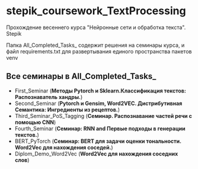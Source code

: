 # stepik_coursework_TextProcessing
Прохождение весеннего курса "Нейронные сети и обработка текста". Stepik

Папка All_Completed_Tasks_ содержит решения на семинары курса, и файл requirements.txt для развертывания единого пространства пакетов venv

## Все семинары в  All_Completed_Tasks_

- First_Seminar (**Методы Pytorch и Sklearn.Классификация текстов: Распознаватель хандры.**) 
- Second_Seminar (**Pytorch и Gensim, Word2VEC. Дистрибутивная Семантика: Ингредиенты из рецептов.**) 
- Third_Seminar_PoS_Tagging (**Семинар. Распознавание частей речи с помощью CNN**) 
- Fourth_Seminar (**Семинар: RNN and Первые подходы в генерации текстов.**) 
- BERT_PyTorch (**Семинар: BERT для задачи оценки тональности. Word2Vec для нахождения соседей.**)
- Diplom_Demo_Word2Vec (**Word2Vec для нахождения соседних слов**)
